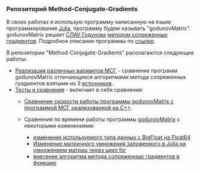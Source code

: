### Репозиторий Method-Conjugate-Gradients  

В своих работах я использую программу написанную на языке программирования [Julia](https://ru.wikipedia.org/wiki/Julia_(язык_программирования)), программу будем называть "godunovMatrix". godunovMatrix решает [СЛАУ Годунова](https://github.com/ATeteryatnikov/Method-Conjugate-Gradients/blob/master/%D0%A1%D0%9B%D0%90%D0%A3%20%D0%93%D0%BE%D0%B4%D1%83%D0%BD%D0%BE%D0%B2%D0%B0.md) [методом сопряженных градиентов](https://ru.wikipedia.org/wiki/Метод_сопряжённых_градиентов_(для_решения_СЛАУ)). Подробное описание программы по [ссылке](https://github.com/ATeteryatnikov/Method-Conjugate-Gradients/blob/master/%D0%9E%D0%BF%D0%B8%D1%81%D0%B0%D0%BD%D0%B8%D0%B5%20%D0%BF%D1%80%D0%BE%D0%B3%D1%80%D0%B0%D0%BC%D0%BC%D1%8B%20godunovMatrix.md).

В репозитории "Method-Conjugate-Gradients" расолагаются следующие работы:  
* [Реализация различных вариантов МСГ](https://github.com/ATeteryatnikov/Method-Conjugate-Gradients/tree/master/Реализация%20различных%20вариантов%20МСГ) - сравнение программ godunovMatrix отличающихся алгоритмами метода сопряженных градиентов взятыми из 3 [источников](https://github.com/ATeteryatnikov/Method-Conjugate-Gradients/tree/master/Реализация%20различных%20вариантов%20МСГ/Источники).  
* [Тесты и сравнения](https://github.com/ATeteryatnikov/Method-Conjugate-Gradients/tree/master/Тесты%20и%20сравнения) - включает в себя сравнения:
  * [Сравнение скорости работы программы godunovMatrix с программой МСГ реализованной на C++](https://github.com/ATeteryatnikov/Method-Conjugate-Gradients/tree/master/Тесты%20и%20сравнения/сравнение%20скорости%20работы%20C%2B%2B%20и%20Julia).
  
  * Сравнения по времени работы программы [godunovMatrix]() с некоторыми изменениями:    
    * [изменение используемого типа данных с BigFloat на Float64](https://github.com/ATeteryatnikov/Method-Conjugate-Gradients/tree/master/Тесты%20и%20сравнения/Сравнение%20времени%20работы%20программы%20с%20использованием%20BigFloat%20и%20с%20Float64)  
    * [Изменение матричного умножения заложенного в Julia на умножением матриц через цикл for](https://github.com/ATeteryatnikov/Method-Conjugate-Gradients/tree/master/Тесты%20и%20сравнения/Сравнение%20матричного%20умножения%20заложенного%20в%20Julia%20с%20умножением%20матриц%20через%20цикл%20for)  
    * [внесение алгоритма метода сопряженных градиентов в функцию](https://github.com/ATeteryatnikov/Method-Conjugate-Gradients/tree/master/Тесты%20и%20сравнения/Внесение%20алгоритма%20МСГ%20в%20функцию%20conj_grad)  
